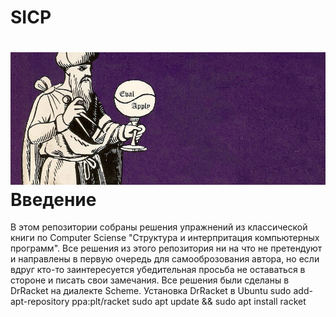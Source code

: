 SICP
===
![SICP](./images/43d6ad60-4ed4-11e5-85bb-342aa1b562a3.jpg)
Введение
===
В этом репозитории собраны решения упражнений из классической книги по Computer Sciense "Структура и интерпритация компьютерных программ". Все решения из этого репозитория ни на что не претендуют и направлены в первую очередь для самооброзования автора, но если вдруг кто-то заинтересуется убедительная просьба не оставаться в стороне и писать свои замечания.
Все решения были сделаны в DrRacket на диалекте Scheme.
Установка DrRacket в Ubuntu
sudo add-apt-repository ppa:plt/racket
sudo apt update && sudo apt install racket


